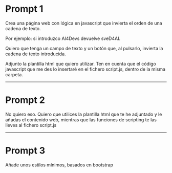 # Prompt 1
Crea una página web con lógica en javascript que invierta el orden de una cadena de texto.

Por ejemplo: si introduzco AI4Devs devuelve sveD4AI.

Quiero que tenga un campo de texto y un botón que, al pulsarlo, invierta la cadena de texto introducida.

Adjunto la plantilla html que quiero utilizar. Ten en cuenta que el código javascript que me des lo insertaré en el fichero script.js, dentro de la misma carpeta.
___
# Prompt 2
No quiero eso. Quiero que utilices la plantilla html que te he adjuntado y le añadas el contenido web, mientras que las funciones de scripting te las lleves al fichero script.js
___
# Prompt 3
Añade unos estilos mínimos, basados en bootstrap

